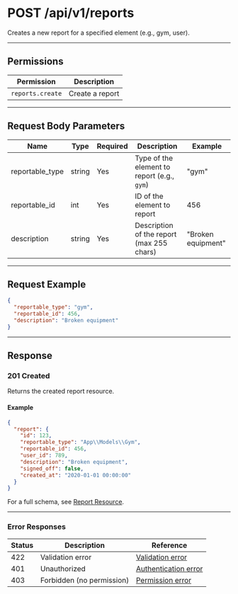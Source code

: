 # POST /api/v1/reports

Creates a new report for a specified element (e.g., gym, user).


---

## Permissions
| Permission         | Description                        |
|--------------------|------------------------------------|
| `reports.create`   | Create a report                    |

---

## Request Body Parameters
| Name            | Type    | Required | Description                                 | Example         |
|-----------------|---------|----------|---------------------------------------------|-----------------|
| reportable_type | string  | Yes      | Type of the element to report (e.g., `gym`) | "gym"          |
| reportable_id   | int     | Yes      | ID of the element to report                 | 456             |
| description     | string  | Yes      | Description of the report (max 255 chars)   | "Broken equipment" |

---

## Request Example
```json
{
  "reportable_type": "gym",
  "reportable_id": 456,
  "description": "Broken equipment"
}
```

---

## Response

### 201 Created
Returns the created report resource.

#### Example
```json
{
  "report": {
    "id": 123,
    "reportable_type": "App\\Models\\Gym",
    "reportable_id": 456,
    "user_id": 789,
    "description": "Broken equipment",
    "signed_off": false,
    "created_at": "2020-01-01 00:00:00"
  }
}
```

For a full schema, see [Report Resource](report_resource.md).

---

### Error Responses
| Status | Description                | Reference                                      |
|--------|----------------------------|------------------------------------------------|
| 422    | Validation error           | [Validation error](../_globals/validation-errors.md) |
| 401    | Unauthorized               | [Authentication error](../_globals/authentication-errors.md) |
| 403    | Forbidden (no permission)  | [Permission error](../_globals/permission-errors.md) |
